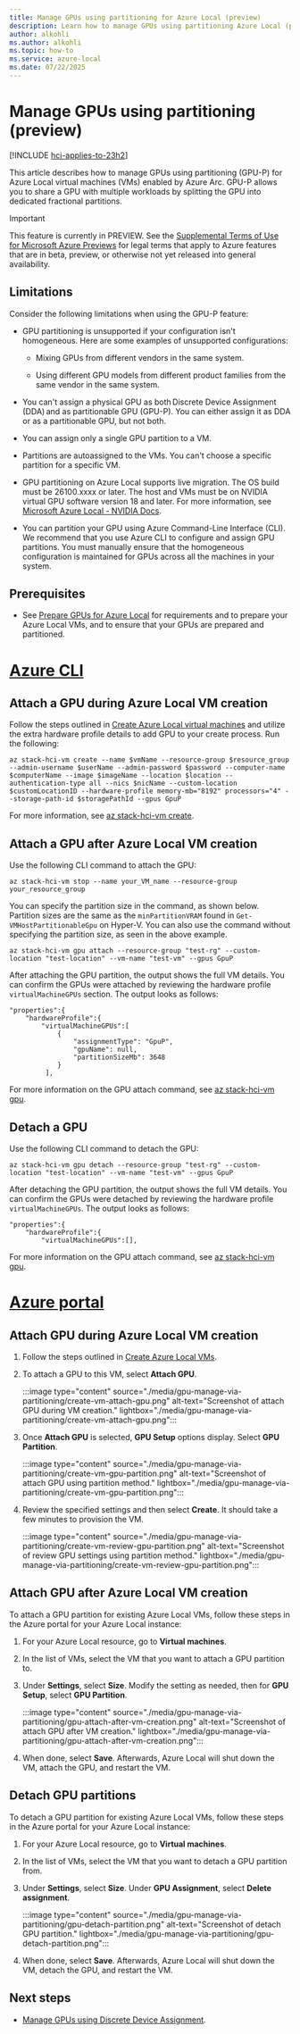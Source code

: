 ```yaml
---
title: Manage GPUs using partitioning for Azure Local (preview)
description: Learn how to manage GPUs using partitioning Azure Local (preview).
author: alkohli
ms.author: alkohli
ms.topic: how-to
ms.service: azure-local
ms.date: 07/22/2025
---
```


# Manage GPUs using partitioning (preview)

[!INCLUDE [hci-applies-to-23h2](../includes/hci-applies-to-23h2.md)]

This article describes how to manage GPUs using partitioning (GPU-P) for Azure Local virtual machines (VMs) enabled by Azure Arc. GPU-P allows you to share a GPU with multiple workloads by splitting the GPU into dedicated fractional partitions.

> [!IMPORTANT]
> This feature is currently in PREVIEW. See the [Supplemental Terms of Use for Microsoft Azure Previews](https://azure.microsoft.com/support/legal/preview-supplemental-terms/) for legal terms that apply to Azure features that are in beta, preview, or otherwise not yet released into general availability.

## Limitations

Consider the following limitations when using the GPU-P feature:

- GPU partitioning is unsupported if your configuration isn't homogeneous. Here are some examples of unsupported configurations:

    - Mixing GPUs from different vendors in the same system.

    - Using different GPU models from different product families from the same vendor in the same system.

- You can't assign a physical GPU as both Discrete Device Assignment (DDA) and as partitionable GPU (GPU-P). You can either assign it as DDA or as a partitionable GPU, but not both.

- You can assign only a single GPU partition to a VM.

- Partitions are autoassigned to the VMs. You can't choose a specific partition for a specific VM.

- GPU partitioning on Azure Local supports live migration. The OS build must be 26100.xxxx or later. The host and VMs must be on NVIDIA virtual GPU software version 18 and later. For more information, see [Microsoft Azure Local - NVIDIA Docs](https://docs.nvidia.com/vgpu/18.0/grid-vgpu-release-notes-microsoft-azure-stack-hci/index.html).

- You can partition your GPU using Azure Command-Line Interface (CLI). We recommend that you use Azure CLI to configure and assign GPU partitions. You must manually ensure that the homogeneous configuration is maintained for GPUs across all the machines in your system.

## Prerequisites

- See [Prepare GPUs for Azure Local](gpu-preparation.md) for requirements and to prepare your Azure Local VMs, and to ensure that your GPUs are prepared and partitioned.

# [Azure CLI](#tab/azurecli)

## Attach a GPU during Azure Local VM creation

Follow the steps outlined in [Create Azure Local virtual machines](create-arc-virtual-machines.md?tabs=azurecli) and utilize the extra hardware profile details to add GPU to your create process. Run the following:

```azurecli
az stack-hci-vm create --name $vmName --resource-group $resource_group --admin-username $userName --admin-password $password --computer-name $computerName --image $imageName --location $location --authentication-type all --nics $nicName --custom-location $customLocationID --hardware-profile memory-mb="8192" processors="4" --storage-path-id $storagePathId --gpus GpuP
```

For more information, see [az stack-hci-vm create](/cli/azure/stack-hci-vm).

## Attach a GPU after Azure Local VM creation

Use the following CLI command to attach the GPU:

```azurecli
az stack-hci-vm stop --name your_VM_name --resource-group your_resource_group
```

You can specify the partition size in the command, as shown below. Partition sizes are the same as the `minPartitionVRAM` found in `Get-VMHostPartitionableGpu` on Hyper-V. You can also use the command without specifying the partition size, as seen in the above example.  

```azurecli
az stack-hci-vm gpu attach --resource-group "test-rg" --custom-location "test-location" --vm-name "test-vm" --gpus GpuP
```

After attaching the GPU partition, the output shows the full VM details. You can confirm the GPUs were attached by reviewing the hardware profile `virtualMachineGPUs` section. The output looks as follows:

```azurecli
"properties":{
	"hardwareProfile":{
		"virtualMachineGPUs":[
			{
				"assignmentType": "GpuP",
				"gpuName": null,
				"partitionSizeMb": 3648
			}
         ],
```

For more information on the GPU attach command, see [az stack-hci-vm gpu](/cli/azure/stack-hci-vm/gpu).

## Detach a GPU

Use the following CLI command to detach the GPU:

```azurecli
az stack-hci-vm gpu detach --resource-group "test-rg" --custom-location "test-location" --vm-name "test-vm" --gpus GpuP
```

After detaching the GPU partition, the output shows the full VM details. You can confirm the GPUs were detached by reviewing the hardware profile `virtualMachineGPUs`. The output looks as follows:

```azurecli
"properties":{
	"hardwareProfile":{
		"virtualMachineGPUs":[],
```

For more information on the GPU attach command, see [az stack-hci-vm gpu](/cli/azure/stack-hci-vm/gpu).

# [Azure portal](#tab/azureportal)

## Attach GPU during Azure Local VM creation

1. Follow the steps outlined in [Create Azure Local VMs](create-arc-virtual-machines.md?tabs=azureportal#create-azure-local-vms).

1. To attach a GPU to this VM, select **Attach GPU**.

    :::image type="content" source="./media/gpu-manage-via-partitioning/create-vm-attach-gpu.png" alt-text="Screenshot of attach GPU during VM creation." lightbox="./media/gpu-manage-via-partitioning/create-vm-attach-gpu.png":::

1. Once **Attach GPU** is selected, **GPU Setup** options display. Select **GPU Partition**.

    :::image type="content" source="./media/gpu-manage-via-partitioning/create-vm-gpu-partition.png" alt-text="Screenshot of attach GPU using partition method." lightbox="./media/gpu-manage-via-partitioning/create-vm-gpu-partition.png":::

1. Review the specified settings and then select **Create**. It should take a few minutes to provision the VM.

    :::image type="content" source="./media/gpu-manage-via-partitioning/create-vm-review-gpu-partition.png" alt-text="Screenshot of review GPU settings using partition method." lightbox="./media/gpu-manage-via-partitioning/create-vm-review-gpu-partition.png":::

## Attach GPU after Azure Local VM creation

To attach a GPU partition for existing Azure Local VMs, follow these steps in the Azure portal for your Azure Local instance:

1. For your Azure Local resource, go to **Virtual machines**.  

1. In the list of VMs, select the VM that you want to attach a GPU partition to.  

1. Under **Settings**, select **Size**. Modify the setting as needed, then  for **GPU Setup**, select **GPU Partition**.


    :::image type="content" source="./media/gpu-manage-via-partitioning/gpu-attach-after-vm-creation.png" alt-text="Screenshot of attach GPU after VM creation." lightbox="./media/gpu-manage-via-partitioning/gpu-attach-after-vm-creation.png":::

1. When done, select **Save**. Afterwards, Azure Local will shut down the VM, attach the GPU, and restart the VM.

## Detach GPU partitions

To detach a GPU partition for existing Azure Local VMs, follow these steps in the Azure portal for your Azure Local instance:

1. For your Azure Local resource, go to **Virtual machines**.  

1. In the list of VMs, select the VM that you want to detach a GPU partition from.  

1. Under **Settings**, select **Size**. Under **GPU Assignment**, select **Delete assignment**.


    :::image type="content" source="./media/gpu-manage-via-partitioning/gpu-detach-partition.png" alt-text="Screenshot of detach GPU partition." lightbox="./media/gpu-manage-via-partitioning/gpu-detach-partition.png":::

1. When done, select **Save**. Afterwards, Azure Local will shut down the VM, detach the GPU, and restart the VM.

## Next steps

- [Manage GPUs using Discrete Device Assignment](./gpu-manage-via-device.md).
